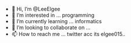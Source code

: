 - 👋 Hi, I’m @LeeElgee
- 👀 I’m interested in ... programming
- 🌱 I’m currently learning ... informatics
- 💞️ I’m looking to collaborate on ...
- 📫 How to reach me ... twitter acc its elgee015..

<!---
LeeElgee/LeeElgee is a ✨ special ✨ repository because its `README.md` (this file) appears on your GitHub profile.
You can click the Preview link to take a look at your changes.
--->
